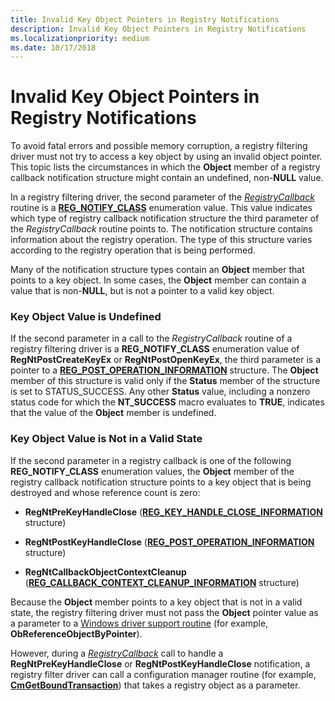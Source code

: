 ```yaml
---
title: Invalid Key Object Pointers in Registry Notifications
description: Invalid Key Object Pointers in Registry Notifications
ms.localizationpriority: medium
ms.date: 10/17/2018
---
```


# Invalid Key Object Pointers in Registry Notifications


To avoid fatal errors and possible memory corruption, a registry filtering driver must not try to access a key object by using an invalid object pointer. This topic lists the circumstances in which the **Object** member of a registry callback notification structure might contain an undefined, non-**NULL** value.

In a registry filtering driver, the second parameter of the [*RegistryCallback*](/windows-hardware/drivers/ddi/wdm/nc-wdm-ex_callback_function) routine is a [**REG\_NOTIFY\_CLASS**](/windows-hardware/drivers/ddi/wdm/ne-wdm-_reg_notify_class) enumeration value. This value indicates which type of registry callback notification structure the third parameter of the *RegistryCallback* routine points to. The notification structure contains information about the registry operation. The type of this structure varies according to the registry operation that is being performed.

Many of the notification structure types contain an **Object** member that points to a key object. In some cases, the **Object** member can contain a value that is non-**NULL**, but is not a pointer to a valid key object.

### Key Object Value is Undefined

If the second parameter in a call to the *RegistryCallback* routine of a registry filtering driver is a **REG\_NOTIFY\_CLASS** enumeration value of **RegNtPostCreateKeyEx** or **RegNtPostOpenKeyEx**, the third parameter is a pointer to a [**REG\_POST\_OPERATION\_INFORMATION**](/windows-hardware/drivers/ddi/wdm/ns-wdm-_reg_post_operation_information) structure. The **Object** member of this structure is valid only if the **Status** member of the structure is set to STATUS\_SUCCESS. Any other **Status** value, including a nonzero status code for which the **NT\_SUCCESS** macro evaluates to **TRUE**, indicates that the value of the **Object** member is undefined.

### Key Object Value is Not in a Valid State

If the second parameter in a registry callback is one of the following **REG\_NOTIFY\_CLASS** enumeration values, the **Object** member of the registry callback notification structure points to a key object that is being destroyed and whose reference count is zero:

-   **RegNtPreKeyHandleClose** ([**REG\_KEY\_HANDLE\_CLOSE\_INFORMATION**](/windows-hardware/drivers/ddi/wdm/ns-wdm-_reg_key_handle_close_information) structure)

-   **RegNtPostKeyHandleClose** ([**REG\_POST\_OPERATION\_INFORMATION**](/windows-hardware/drivers/ddi/wdm/ns-wdm-_reg_post_operation_information) structure)

-   **RegNtCallbackObjectContextCleanup** ([**REG\_CALLBACK\_CONTEXT\_CLEANUP\_INFORMATION**](/windows-hardware/drivers/ddi/wdm/ns-wdm-_reg_callback_context_cleanup_information) structure)

Because the **Object** member points to a key object that is not in a valid state, the registry filtering driver must not pass the **Object** pointer value as a parameter to a [Windows driver support routine](/windows-hardware/drivers/ddi/wdm/nf-wdm-obreferenceobjectbypointer) (for example, **ObReferenceObjectByPointer**).

However, during a [*RegistryCallback*](/windows-hardware/drivers/ddi/wdm/nc-wdm-ex_callback_function) call to handle a **RegNtPreKeyHandleClose** or **RegNtPostKeyHandleClose** notification, a registry filter driver can call a configuration manager routine (for example, [**CmGetBoundTransaction**](/windows-hardware/drivers/ddi/wdm/nf-wdm-cmgetboundtransaction)) that takes a registry object as a parameter.

 


